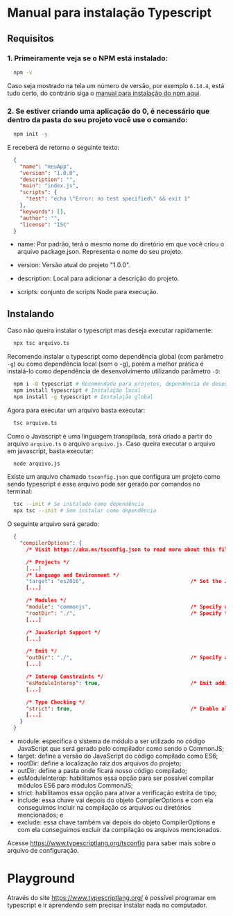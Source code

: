# Manual para instalação Typescript
## Requisitos
### 1. Primeiramente veja se  o NPM está instalado:

```sh
  npm -v
```

Caso seja mostrado na tela um número de versão, por exemplo `6.14.4`, está tudo certo, do contrário siga o [manual para instalação do npm aqui](../npm).

### 2. Se estiver criando uma aplicação do 0, é necessário que dentro da pasta do seu projeto você use o comando:

```sh
  npm init -y
```

E receberá de retorno o seguinte texto:
```json
  {
    "name": "meuApp",
    "version": "1.0.0",
    "description": "",
    "main": "index.js",
    "scripts": {
      "test": "echo \"Error: no test specified\" && exit 1"
    },
    "keywords": [],
    "author": "",
    "license": "ISC"
  }
```

- name: Por padrão, terá o mesmo nome do diretório em que você criou o arquivo package.json. Representa o nome do seu projeto.

- version: Versão atual do projeto "1.0.0".

- description: Local para adicionar a descrição do projeto.

- scripts: conjunto de scripts Node para execução.

## Instalando

Caso não queira instalar o typescript mas deseja executar rapidamente:
```sh
  npx tsc arquivo.ts
```
Recomendo instalar o typescript como dependência global (com parâmetro `-g`) ou como dependência local (sem o -g), porém a melhor prática é instalá-lo como dependência de desenvolvimento utilizando parâmetro `-D`:
```sh
  npm i -D typescript # Recomendado para projetos, dependência de desenvolvimento.
  npm install typescript # Instalação local
  npm install -g typescript # Instalação global
```

Agora para executar um arquivo basta executar:
```sh
  tsc arquivo.ts
```

Como o Javascript é uma linguagem transpilada, será criado a partir do arquivo `arquivo.ts` o arquivo `arquivo.js`. Caso queira executar o arquivo em javascript, basta executar:
```sh
  node arquivo.js
```

Existe um arquivo chamado `tsconfig.json` que configura um projeto como sendo typescript e esse arquivo pode ser gerado por comandos no terminal:

```sh
  tsc --init # Se instalado como dependência
  npx tsc --init # Sem instalar como dependência
```

O seguinte arquivo será gerado:

```json
  {
    "compilerOptions": {
      /* Visit https://aka.ms/tsconfig.json to read more about this file */

      /* Projects */
      [...]
      /* Language and Environment */
      "target": "es2016",                                  /* Set the JavaScript language version for emitted JavaScript and include 
      [...]

      /* Modules */
      "module": "commonjs",                                /* Specify what module code is generated. */
      "rootDir": "./",                                     /* Specify the root folder within your source files. */
      [...]

      /* JavaScript Support */
      [...]

      /* Emit */
      "outDir": "./",                                      /* Specify an output folder for all emitted files. */
      [...]

      /* Interop Constraints */
      "esModuleInterop": true,                             /* Emit additional JavaScript to ease support for importing CommonJS modules.
      [...]

      /* Type Checking */
      "strict": true,                                      /* Enable all strict type-checking options. */
      [...]
    }
  }
```

- module: especifica o sistema de módulo a ser utilizado no código JavaScript que será gerado pelo compilador como sendo o CommonJS;
- target: define a versão do JavaScript do código compilado como ES6;
- rootDir: define a localização raiz dos arquivos do projeto;
- outDir: define a pasta onde ficará nosso código compilado;
- esModuleInterop: habilitamos essa opção para ser possível compilar módulos ES6 para módulos CommonJS;
- strict: habilitamos essa opção para ativar a verificação estrita de tipo;
- include: essa chave vai depois do objeto CompilerOptions e com ela conseguimos incluir na compilação os arquivos ou diretórios mencionados; e
- exclude: essa chave também vai depois do objeto CompilerOptions e com ela conseguimos excluir da compilação os arquivos mencionados.

Acesse https://www.typescriptlang.org/tsconfig para saber mais sobre o arquivo de configuração.

# Playground

Através do site https://www.typescriptlang.org/ é possível programar em typescript e ir aprendendo sem precisar instalar nada no computador.
